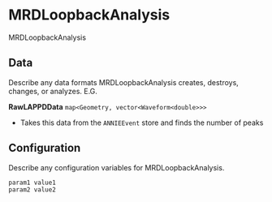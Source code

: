 # MRDLoopbackAnalysis

MRDLoopbackAnalysis

## Data

Describe any data formats MRDLoopbackAnalysis creates, destroys, changes, or analyzes. E.G.

**RawLAPPDData** `map<Geometry, vector<Waveform<double>>>`
* Takes this data from the `ANNIEEvent` store and finds the number of peaks


## Configuration

Describe any configuration variables for MRDLoopbackAnalysis.

```
param1 value1
param2 value2
```
